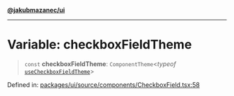 [**@jakubmazanec/ui**](../README.md)

---

# Variable: checkboxFieldTheme

> `const` **checkboxFieldTheme**: `ComponentTheme`\<_typeof_
> [`useCheckboxFieldTheme`](useCheckboxFieldTheme.md)\>

Defined in:
[packages/ui/source/components/CheckboxField.tsx:58](https://github.com/jakubmazanec/tools/blob/026d472564678641afd0039e9c07d936f221ca46/packages/ui/source/components/CheckboxField.tsx#L58)
